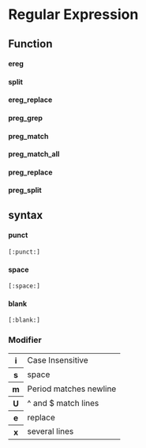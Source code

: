# Regular Expression
## Function
#### ereg
#### split
#### ereg_replace
#### preg_grep
#### preg_match
#### preg_match_all
#### preg_replace
#### preg_split
## syntax
#### punct

    [:punct:]

#### space

    [:space:]

#### blank

    [:blank:]

### Modifier

<table><tr><th> i </th><td> Case Insensitive </td></tr>
<tr><th> s </th><td> space </td></tr>
<tr><th> m </th><td> Period matches newline </td></tr>
<tr><th> U </th><td> ^ and $ match lines </td></tr>
<tr><th> e </th><td> replace </td></tr>
<tr><th> x </th><td> several lines </td></tr></table>
